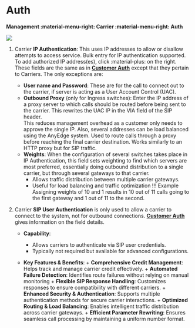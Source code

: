 # Auth

**Management :material-menu-right: Carrier :material-menu-right: Auth**

<img src= "/carrier/img/carrierauth.png">

1. Carrier **IP Authentication**: This uses IP addresses to allow or disallow attempts to access service. Bulk entry for IP authentication supported.
   To add authorized IP address(es), click :material-plus: on the right. These fields are the same as in [**Customer Auth**](https://docs.connexcs.com/customer/auth/) except that they pertain to Carriers. The only exceptions are:

    + **User name and Password**: These are for the call to connect out to the carrier, if server is acting as a User Account Control (UAC).
    + **Outbound Proxy** (only for Ingress switches): Enter the IP address of a proxy server to which calls should be routed before being sent to the carrier. This rewrites the UAC IP in the VIA field of the SIP header.  
    This reduces management overhead as a customer only needs to approve the single IP. Also, several addresses can be load balanced using the AnyEdge system.
    Used to route calls through a proxy before reaching the final carrier destination.
    Works similarly to an HTTP proxy but for SIP traffic.
    + **Weights**: When the configuration of several switches takes place in IP Authentication, this field sets weighting to find which servers are most preferred, essentially doing outbound distribution to a single carrier, but through several gateways to that carrier.
        + Allows traffic distribution between multiple carrier gateways.
        + Useful for load balancing and traffic optimization
            !!! Example
                Assigning weights of 10 and 1 results in 10 out of 11 calls going to the first gateway and 1 out of 11 to the second.
  
2. Carrier **SIP User Authentication** is only used to allow a carrier to connect to the system, not for outbound connections.
[**Customer Auth**](https://docs.connexcs.com/customer/auth/) gives information on the field details.

   + **Capability**:
       + Allows carriers to authenticate via SIP user credentials.
       + Typically not required but available for advanced configurations.

   + **Key Features & Benefits**:
         + **Comprehensive Credit Management**: Helps track and manage carrier credit effectively.
         + **Automated Failure Detection**: Identifies route failures without relying on manual monitoring
         + **Flexible SIP Response Handling**: Customizes responses to ensure compatibility with different carriers.
         + **Enhanced Security & Authentication**: Supports multiple authentication methods for secure carrier interactions.
         + **Optimized Routing & Load Balancing**: Enables intelligent traffic distribution across carrier gateways.
         + **Efficient Parameter Rewriting**: Ensures seamless call processing by maintaining a uniform number format.

